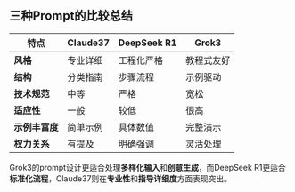 ## 三种Prompt的比较总结

| 特点 | Claude37 | DeepSeek R1 | Grok3 |
|------|----------|-------------|-------|
| **风格** | 专业详细 | 工程化严格 | 教程式友好 |
| **结构** | 分类指南 | 步骤流程 | 示例驱动 |
| **技术规范** | 中等 | 严格 | 宽松 |
| **适应性** | 一般 | 较低 | 很高 |
| **示例丰富度** | 简单示例 | 具体数值 | 完整演示 |
| **权力关系** | 有提及 | 明确强调 | 灵活处理 |

Grok3的prompt设计更适合处理**多样化输入**和**创意生成**，而DeepSeek R1更适合**标准化流程**，Claude37则在**专业性**和**指导详细度**方面表现突出。
